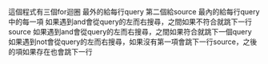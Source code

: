 這個程式有三個for迴圈
最外的給每行query
第二個給source
最內的給每行query中的每一項
如果遇到and會從query的左而右搜尋，之間如果不符合就跳下一行source
如果遇到and會從query的左而右搜尋，之間如果符合就跳下一個query
如果遇到not會從query的左而右搜尋，如果沒有第一項會跳下一行source，之後的項如果存在也會跳下一行
